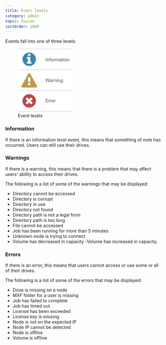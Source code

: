 ```yaml
---
title: Event levels
category: admin
topic: fusion
sortOrder: 1000
---
```


Events fall into one of three levels:

<figure>
  <img src="/images/v2/fusion/event-levels.png" alt="Event levels"/>
  <figcaption>Event levels</figcaption>
</figure>

### Information

If there is an information level event, this means that something of note has occurred. Users can still use their drives.

### Warnings

If there is a warning, this means that there is a problem that may affect users' ability to access their drives.

The following is a list of some of the warnings that may be displayed:

- Directory cannot be accessed
- Directory is corrupt
- Directory in use
- Directory not found
- Directory path is not a legal form
- Directory path is too long
- File cannot be accessed
- Job has been running for more than 5 minutes
- Unknown node is trying to connect
- Volume has decreased in capacity
 -Volume has increased in capacity.

### Errors

If there is an error, this means that users cannot access or use some or all of their drives.

The following is a list of some of the errors that may be displayed:

- Drive is missing on a node
- MXF folder for a user is missing
- Job has failed to complete
- Job has timed out
- License has been exceeded
- License key is missing
- Node is not on the expected IP
- Node IP cannot be detected
- Node is offline
- Volume is offline
